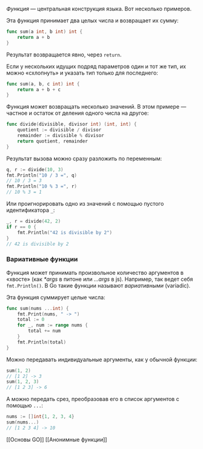 _Функция_ — центральная конструкция языка. Вот несколько примеров.

Эта функция принимает два целых числа и возвращает их сумму:

```go
func sum(a int, b int) int {
    return a + b
}
```

Результат возвращается явно, через `return`.

Если у нескольких идущих подряд параметров один и тот же тип, их можно «схлопнуть» и указать тип только для последнего:

```go
func sum(a, b, c int) int {
    return a + b + c
}
```

Функция может возвращать несколько значений. В этом примере — частное и остаток от деления одного числа на другое:

```go
func divide(divisible, divisor int) (int, int) {
    quotient := divisible / divisor
    remainder := divisible % divisor
    return quotient, remainder
}
```

Результат вызова можно сразу разложить по переменным:

```go
q, r := divide(10, 3)
fmt.Println("10 / 3 =", q)
// 10 / 3 = 3
fmt.Println("10 % 3 =", r)
// 10 % 3 = 1
```

Или проигнорировать одно из значений с помощью пустого идентификатора `_`:

```go
_, r = divide(42, 2)
if r == 0 {
    fmt.Println("42 is divisible by 2")
}
// 42 is divisible by 2
```

### Вариативные функции

Функция может принимать произвольное количество аргументов в «хвосте» (как _*args_ в питоне или _...args_ в js). Например, так ведет себя `fmt.Println()`. В Go такие функции называют _вариативными_ (variadic).

Эта функция суммирует целые числа:

```go
func sum(nums ...int) {
    fmt.Print(nums, " -> ")
    total := 0
    for _, num := range nums {
        total += num
    }
    fmt.Println(total)
}
```

Можно передавать индивидуальные аргументы, как у обычной функции:

```go
sum(1, 2)
// [1 2] -> 3
sum(1, 2, 3)
// [1 2 3] -> 6
```

А можно передать срез, преобразовав его в список аргументов с помощью `...`:

```go
nums := []int{1, 2, 3, 4}
sum(nums...)
// [1 2 3 4] -> 10
```


[[Основы GO]] [[Анонимные функции]]